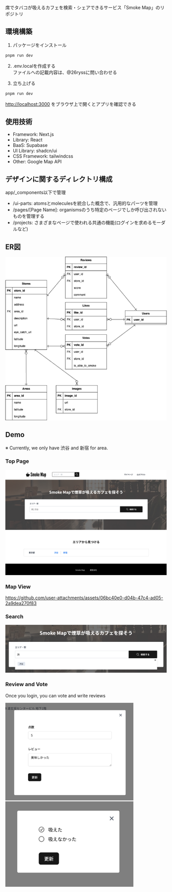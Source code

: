 席でタバコが吸えるカフェを検索・シェアできるサービス「Smoke Map」のリポジトリ

## 環境構築

1. パッケージをインストール

```bash
pnpm run dev
```

2. .env.localを作成する  
ファイルへの記載内容は、@26ryssに問い合わせる  

3. 立ち上げる

```bash
pnpm run dev
```

[http://localhost:3000](http://localhost:3000) をブラウザ上で開くとアプリを確認できる

## 使用技術
- Framework: Next.js
- Library: React
- BaaS: Supabase
- UI Library: shadcn/ui
- CSS Framework: tailwindcss
- Other: Google Map API

## デザインに関するディレクトリ構成
app/_components以下で管理
- /ui-parts: atomsとmoleculesを統合した概念で、汎用的なパーツを管理
- /pages/[Page Name]: organismsのうち特定のページでしか呼び出されないものを管理する
- /projects: さまざまなページで使われる共通の機能(ログインを求めるモーダルなど)

## ER図
![ER図](./public/smoke-map-er.png)

## Demo
※ Currently, we only have 渋谷 and 新宿 for area.  
### Top Page
<img src="/image/top_pc.png" width="600">

### Map View

https://github.com/user-attachments/assets/06bc40e0-d04b-47c4-ad05-2a9dea270f83



### Search
<img src="/image/search.png" width="600">

### Review and Vote
Once you login, you can vote and write reviews  

<img src="/image/review.png" width="400">  

<img src="/image/vote.png" width="400">
